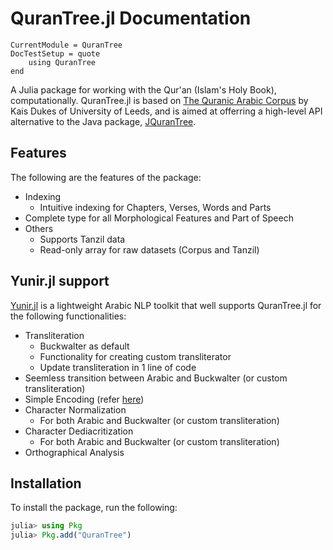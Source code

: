 # QuranTree.jl Documentation

```@meta
CurrentModule = QuranTree
DocTestSetup = quote
    using QuranTree
end
```
A Julia package for working with the Qur'an (Islam's Holy Book), computationally. QuranTree.jl is based on [The Quranic Arabic Corpus](https://corpus.quran.com/) by Kais Dukes of University of Leeds, and is aimed at offerring a high-level API alternative to the Java package, [JQuranTree](https://corpus.quran.com/java/overview.jsp). 

## Features
The following are the features of the package:

 * Indexing
    * Intuitive indexing for Chapters, Verses, Words and Parts
 * Complete type for all Morphological Features and Part of Speech
 * Others
    * Supports Tanzil data
    * Read-only array for raw datasets (Corpus and Tanzil)

## Yunir.jl support
[Yunir.jl](https://github.com/alstat/Yunir.jl) is a lightweight Arabic NLP toolkit that well supports QuranTree.jl for the following functionalities:

 * Transliteration
    * Buckwalter as default
    * Functionality for creating custom transliterator
    * Update transliteration in 1 line of code
 * Seemless transition between Arabic and Buckwalter (or custom transliteration)
 * Simple Encoding (refer [here](https://corpus.quran.com/java/simpleencoding.jsp))
 * Character Normalization
    * For both Arabic and Buckwalter (or custom transliteration)
 * Character Dediacritization
    * For both Arabic and Buckwalter (or custom transliteration)
 * Orthographical Analysis
 
## Installation
To install the package, run the following:
```julia
julia> using Pkg
julia> Pkg.add("QuranTree")
```